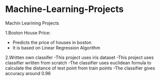 # Machine-Learning-Projects
Machin Learining Projects

1.Boston House Price:
 - Predicts the price of houses in boston
 - It is based on Linear Regression Algorithm

2.Written own classifer
 -This project uses iris dataset
 -This project uses classifier written from scratch
 -The classifier uses euclidean fornula to calculate the distance of test point from train points
 -The classifier gives accuracy around 0.96
